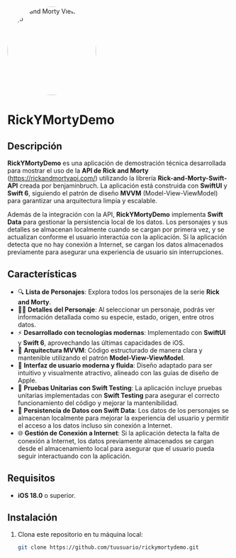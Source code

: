 <img src="https://i.ibb.co/Q7BBVSQ/Rick-26-Morty-Profile-Icon-2.jpg" width="200" height="200" alt="Rick and Morty Viewer Logo" style="border-radius: 50%;" />

# RickYMortyDemo

## Descripción

**RickYMortyDemo** es una aplicación de demostración técnica desarrollada para mostrar el uso de la **API de Rick and Morty** (https://rickandmortyapi.com/) utilizando la librería **Rick-and-Morty-Swift-API** creada por benjaminbruch. La aplicación está construida con **SwiftUI** y **Swift 6**, siguiendo el patrón de diseño **MVVM** (Model-View-ViewModel) para garantizar una arquitectura limpia y escalable.

Además de la integración con la API, **RickYMortyDemo** implementa **Swift Data** para gestionar la persistencia local de los datos. Los personajes y sus detalles se almacenan localmente cuando se cargan por primera vez, y se actualizan conforme el usuario interactúa con la aplicación. Si la aplicación detecta que no hay conexión a Internet, se cargan los datos almacenados previamente para asegurar una experiencia de usuario sin interrupciones.

## Características

- 🔍 **Lista de Personajes**: Explora todos los personajes de la serie **Rick and Morty**.
- 🧑‍⚕️ **Detalles del Personaje**: Al seleccionar un personaje, podrás ver información detallada como su especie, estado, origen, entre otros datos.
- ⚡ **Desarrollado con tecnologías modernas**: Implementado con **SwiftUI** y **Swift 6**, aprovechando las últimas capacidades de iOS.
- 📱 **Arquitectura MVVM**: Código estructurado de manera clara y mantenible utilizando el patrón **Model-View-ViewModel**.
- 🎨 **Interfaz de usuario moderna y fluida**: Diseño adaptado para ser intuitivo y visualmente atractivo, alineado con las guías de diseño de Apple.
- 🧪 **Pruebas Unitarias con Swift Testing**: La aplicación incluye pruebas unitarias implementadas con **Swift Testing** para asegurar el correcto funcionamiento del código y mejorar la mantenibilidad.
- 💾 **Persistencia de Datos con Swift Data**: Los datos de los personajes se almacenan localmente para mejorar la experiencia del usuario y permitir el acceso a los datos incluso sin conexión a Internet.
- 🌐 **Gestión de Conexión a Internet**: Si la aplicación detecta la falta de conexión a Internet, los datos previamente almacenados se cargan desde el almacenamiento local para asegurar que el usuario pueda seguir interactuando con la aplicación.

## Requisitos

- **iOS 18.0** o superior.

## Instalación

1. Clona este repositorio en tu máquina local:
   ```bash
   git clone https://github.com/tuusuario/rickymortydemo.git
